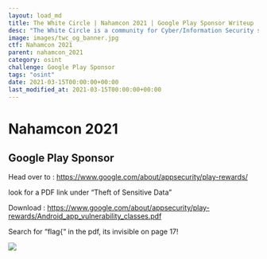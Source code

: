 ```yaml
---
layout: load_md
title: The White Circle | Nahamcon 2021 | Google Play Sponsor Writeup
desc: "The White Circle is a community for Cyber/Information Security students, enthusiasts and professionals. You can discuss anything related to Security, share your knowledge with others, get help when you need it and proceed further in your journey with amazing people from all over the world."
image: images/twc_og_banner.jpg
ctf: Nahamcon 2021
parent: nahamcon_2021
category: osint
challenge: Google Play Sponsor
tags: "osint"
date: 2021-03-15T00:00:00+00:00
last_modified_at: 2021-03-15T00:00:00+00:00
---
```


<h1 class="heading card-title white-text">Nahamcon 2021</h1>

## Google Play Sponsor

Head over to : https://www.google.com/about/appsecurity/play-rewards/

look for a PDF link under “Theft of Sensitive Data”

Download : https://www.google.com/about/appsecurity/play-rewards/Android_app_vulnerability_classes.pdf

Search for “flag{“ in the pdf, its invisible on page 17!

![](https://i.imgur.com/rrDqLk2.png)
